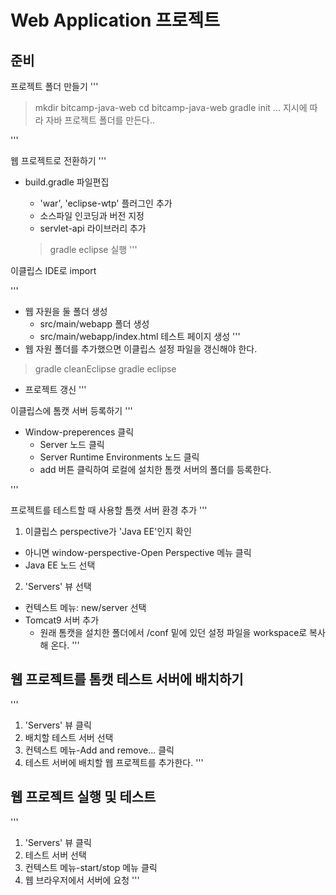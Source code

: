 # Web Application 프로젝트

## 준비

프로젝트 폴더 만들기
'''
 > mkdir bitcamp-java-web
 > cd bitcamp-java-web
 > gradle init
... 지시에 따라 자바 프로젝트 폴더를 만든다..

'''

웹 프로젝트로 전환하기
'''
- build.gradle 파일편집
  - 'war', 'eclipse-wtp' 플러그인 추가
  - 소스파일 인코딩과 버전 지정
  - servlet-api 라이브러리 추가
  
  > gradle eclipse 실행
'''

이클립스 IDE로 import

'''
- 웹 자원을 둘 폴더 생성
  - src/main/webapp 폴더 생성
  - src/main/webapp/index.html 테스트 페이지 생성
'''
- 웹 자원 폴더를 추가했으면 이클립스 설정 파일을 갱신해야 한다.
 > gradle cleanEclipse
 > gradle eclipse
 - 프로젝트 갱신
'''

이클립스에 톰캣 서버 등록하기
'''
- Window-preperences 클릭
  - Server 노드 클릭
  - Server Runtime Environments 노드 클릭
  - add 버튼 클릭하여 로컬에 설치한 톰캣 서버의 폴더를 등록한다.

'''

프로젝트를 테스트할 때 사용할 톰캣 서버 환경 추가
'''
1) 이클립스 perspective가 'Java EE'인지 확인
  - 아니면 window-perspective-Open Perspective 메뉴 클릭
  - Java EE 노드 선택
2) 'Servers' 뷰 선택
  - 컨텍스트 메뉴: new/server 선택
  - Tomcat9 서버 추가
    - 원래 톰캣을 설치한 폴더에서 /conf 밑에 있던 설정 파일을 workspace로 복사해 온다.
'''

## 웹 프로젝트를 톰캣 테스트 서버에 배치하기

'''
1) 'Servers' 뷰 클릭
2) 배치할 테스트 서버 선택
3) 컨텍스트 메뉴-Add and remove... 클릭
4) 테스트 서버에 배치할 웹 프로젝트를 추가한다.
'''

## 웹 프로젝트 실행 및 테스트

'''
1) 'Servers' 뷰 클릭
2) 테스트 서버 선택
3) 컨텍스트 메뉴-start/stop 메뉴 클릭
4) 웹 브라우저에서 서버에 요청
'''